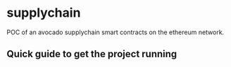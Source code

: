 # supplychain
POC of an avocado supplychain smart contracts on the ethereum network.


## Quick guide to get the project running
